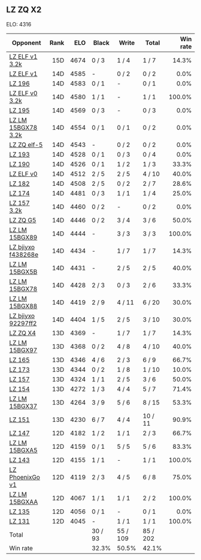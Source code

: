 ## LZ ZQ X2 ##

ELO: 4316

Opponent | Rank | ELO | Black | Write | Total | Win rate
---------|-----:|----:|-------|-------|-------|-------:
[LZ ELF v1 3.2k](LZ%20ELF%20v1%203.2k.md) | 15D | 4674 | 0 / 3 | 1 / 4 | 1 / 7 | 14.3%
[LZ ELF v1](LZ%20ELF%20v1.md) | 14D | 4585 | - | 0 / 2 | 0 / 2 | 0.0%
[LZ 196](LZ%20196.md) | 14D | 4583 | 0 / 1 | - | 0 / 1 | 0.0%
[LZ ELF v0 3.2k](LZ%20ELF%20v0%203.2k.md) | 14D | 4580 | 1 / 1 | - | 1 / 1 | 100.0%
[LZ 195](LZ%20195.md) | 14D | 4569 | 0 / 3 | - | 0 / 3 | 0.0%
[LZ LM 15BGX78 3.2k](LZ%20LM%2015BGX78%203.2k.md) | 14D | 4554 | 0 / 1 | 0 / 1 | 0 / 2 | 0.0%
[LZ ZQ elf-5](LZ%20ZQ%20elf-5.md) | 14D | 4543 | - | 0 / 2 | 0 / 2 | 0.0%
[LZ 193](LZ%20193.md) | 14D | 4528 | 0 / 1 | 0 / 3 | 0 / 4 | 0.0%
[LZ 190](LZ%20190.md) | 14D | 4526 | 0 / 1 | 1 / 2 | 1 / 3 | 33.3%
[LZ ELF v0](LZ%20ELF%20v0.md) | 14D | 4512 | 2 / 5 | 2 / 5 | 4 / 10 | 40.0%
[LZ 182](LZ%20182.md) | 14D | 4508 | 2 / 5 | 0 / 2 | 2 / 7 | 28.6%
[LZ 174](LZ%20174.md) | 14D | 4481 | 0 / 3 | 1 / 1 | 1 / 4 | 25.0%
[LZ 157 3.2k](LZ%20157%203.2k.md) | 14D | 4460 | 0 / 2 | - | 0 / 2 | 0.0%
[LZ ZQ G5](LZ%20ZQ%20G5.md) | 14D | 4446 | 0 / 2 | 3 / 4 | 3 / 6 | 50.0%
[LZ LM 15BGX89](LZ%20LM%2015BGX89.md) | 14D | 4444 | - | 3 / 3 | 3 / 3 | 100.0%
[LZ bjiyxo f438268e](LZ%20bjiyxo%20f438268e.md) | 14D | 4434 | - | 1 / 7 | 1 / 7 | 14.3%
[LZ LM 15BGX5B](LZ%20LM%2015BGX5B.md) | 14D | 4431 | - | 2 / 5 | 2 / 5 | 40.0%
[LZ LM 15BGX78](LZ%20LM%2015BGX78.md) | 14D | 4428 | 2 / 3 | 0 / 3 | 2 / 6 | 33.3%
[LZ LM 15BGX88](LZ%20LM%2015BGX88.md) | 14D | 4419 | 2 / 9 | 4 / 11 | 6 / 20 | 30.0%
[LZ bjiyxo 92297ff2](LZ%20bjiyxo%2092297ff2.md) | 14D | 4404 | 1 / 5 | 2 / 5 | 3 / 10 | 30.0%
[LZ ZQ X4](LZ%20ZQ%20X4.md) | 13D | 4369 | - | 1 / 7 | 1 / 7 | 14.3%
[LZ LM 15BGX97](LZ%20LM%2015BGX97.md) | 13D | 4368 | 0 / 2 | 4 / 8 | 4 / 10 | 40.0%
[LZ 165](LZ%20165.md) | 13D | 4346 | 4 / 6 | 2 / 3 | 6 / 9 | 66.7%
[LZ 173](LZ%20173.md) | 13D | 4344 | 0 / 2 | 1 / 8 | 1 / 10 | 10.0%
[LZ 157](LZ%20157.md) | 13D | 4324 | 1 / 1 | 2 / 5 | 3 / 6 | 50.0%
[LZ 154](LZ%20154.md) | 13D | 4272 | 1 / 3 | 4 / 4 | 5 / 7 | 71.4%
[LZ LM 15BGX37](LZ%20LM%2015BGX37.md) | 13D | 4264 | 3 / 9 | 5 / 6 | 8 / 15 | 53.3%
[LZ 151](LZ%20151.md) | 13D | 4230 | 6 / 7 | 4 / 4 | 10 / 11 | 90.9%
[LZ 147](LZ%20147.md) | 12D | 4182 | 1 / 2 | 1 / 1 | 2 / 3 | 66.7%
[LZ LM 15BGXA5](LZ%20LM%2015BGXA5.md) | 12D | 4159 | 0 / 1 | 5 / 5 | 5 / 6 | 83.3%
[LZ 143](LZ%20143.md) | 12D | 4155 | 1 / 1 | - | 1 / 1 | 100.0%
[LZ PhoenixGo v1](LZ%20PhoenixGo%20v1.md) | 12D | 4119 | 2 / 3 | 4 / 5 | 6 / 8 | 75.0%
[LZ LM 15BGXAA](LZ%20LM%2015BGXAA.md) | 12D | 4067 | 1 / 1 | 1 / 1 | 2 / 2 | 100.0%
[LZ 135](LZ%20135.md) | 12D | 4056 | 0 / 1 | - | 0 / 1 | 0.0%
[LZ 131](LZ%20131.md) | 12D | 4045 | - | 1 / 1 | 1 / 1 | 100.0%
Total | | | 30 / 93 | 55 / 109 | 85 / 202 | 
Win rate| | | 32.3% | 50.5% | 42.1% | 
